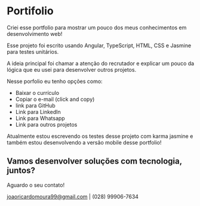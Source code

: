 # Portifolio

Criei esse portfolio para mostrar um pouco dos meus conhecimentos em desenvolvimento web!

Esse projeto foi escrito usando Angular, TypeScript, HTML, CSS e Jasmine para testes unitários.

A ideia principal foi chamar a atenção do recrutador e explicar um pouco da lógica que eu usei para desenvolver outros projetos.

Nesse porfolio eu tenho opções como: 
- Baixar o currículo
- Copiar o e-mail (click and copy)
- link para GitHub
- Link para LinkedIn
- Link para Whatsapp
- Link para outros projetos

Atualmente estou escrevendo os testes desse projeto com karma jasmine e também estou desenvolvendo a versão mobile desse portfolio!
  
## Vamos desenvolver soluções com tecnologia, juntos?

Aguardo o seu contato! 

joaoricardomoura99@gmail.com | (028) 99906-7634
